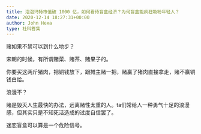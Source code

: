 ```yaml
---
title: 泡泡玛特市值破 1000 亿，如何看待盲盒经济？为何盲盒能疯狂吸粉年轻人？
date: 2020-12-14 18:27:31+00:00
author: John Hexa
type: 社科答集
---
```

赌如果不禁可以到什么地步？

宋朝的时候，有所谓赌菜、赌茶、赌果子的。

你要买这两斤猪肉，把铜钱放下，跟摊主赌一把，赌赢了猪肉直接拿走，赌不赢铜钱白给。

浪漫不？

  


赌是毁灭人生最快的办法，远离赌性太重的人。ta们常给人一种勇气十足的浪漫感，但其实只是不知死活造成的过度自信罢了。

迷恋盲盒可以算是一个危险信号。


